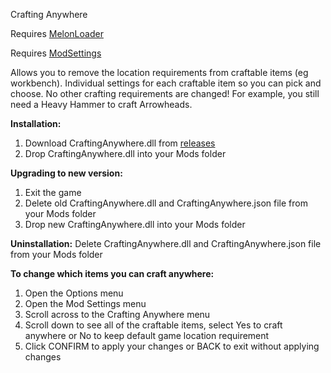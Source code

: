 Crafting Anywhere
 
Requires [MelonLoader](https://github.com/HerpDerpinstine/MelonLoader/releases/latest/download/MelonLoader.Installer.exe)
 
Requires [ModSettings](https://github.com/zeobviouslyfakeacc/ModSettings/releases)

Allows you to remove the location requirements from craftable items (eg workbench).
Individual settings for each craftable item so you can pick and choose.
No other crafting requirements are changed! For example, you still need a Heavy Hammer to craft Arrowheads.


**Installation:** 
1) Download CraftingAnywhere.dll from [releases](https://github.com/GruffCassquatch/CraftingAnywhere/releases)
2) Drop CraftingAnywhere.dll into your Mods folder


**Upgrading to new version:** 
1) Exit the game
2) Delete old CraftingAnywhere.dll and CraftingAnywhere.json file from your Mods folder
3) Drop new CraftingAnywhere.dll into your Mods folder


**Uninstallation:**
Delete CraftingAnywhere.dll and CraftingAnywhere.json file from your Mods folder


**To change which items you can craft anywhere:**
1) Open the Options menu
2) Open the Mod Settings menu
3) Scroll across to the Crafting Anywhere menu
4) Scroll down to see all of the craftable items, select Yes to craft anywhere or No to keep default game location requirement
5) Click CONFIRM to apply your changes or BACK to exit without applying changes
